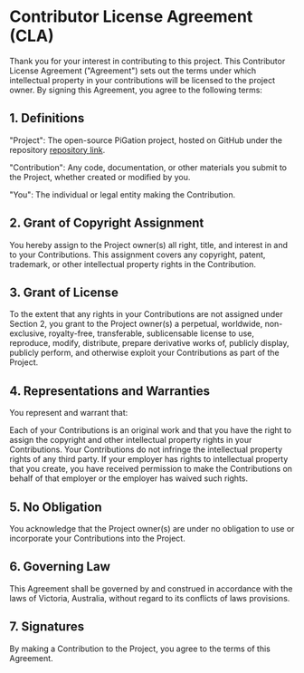# Contributor License Agreement (CLA)
Thank you for your interest in contributing to this project. This Contributor License Agreement ("Agreement") sets out the terms under which intellectual property in your contributions will be licensed to the project owner. By signing this Agreement, you agree to the following terms:

## 1. Definitions
"Project": The open-source PiGation project, hosted on GitHub under the repository [repository link](https://github.com/bsutton/pig_app).

"Contribution": Any code, documentation, or other materials you submit to the Project, whether created or modified by you.

"You": The individual or legal entity making the Contribution.

## 2. Grant of Copyright Assignment
You hereby assign to the Project owner(s) all right, title, and interest in and to your Contributions. This assignment covers any copyright, patent, trademark, or other intellectual property rights in the Contribution.

## 3. Grant of License
To the extent that any rights in your Contributions are not assigned under Section 2, you grant to the Project owner(s) a perpetual, worldwide, non-exclusive, royalty-free, transferable, sublicensable license to use, reproduce, modify, distribute, prepare derivative works of, publicly display, publicly perform, and otherwise exploit your Contributions as part of the Project.

## 4. Representations and Warranties
You represent and warrant that:

Each of your Contributions is an original work and that you have the right to assign the copyright and other intellectual property rights in your Contributions.
Your Contributions do not infringe the intellectual property rights of any third party.
If your employer has rights to intellectual property that you create, you have received permission to make the Contributions on behalf of that employer or the employer has waived such rights.

## 5. No Obligation
You acknowledge that the Project owner(s) are under no obligation to use or incorporate your Contributions into the Project.

## 6. Governing Law
This Agreement shall be governed by and construed in accordance with the laws of Victoria, Australia, without regard to its conflicts of laws provisions.

## 7. Signatures
By making a Contribution to the Project, you agree to the terms of this Agreement.
